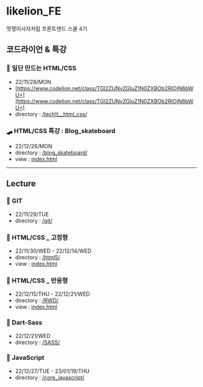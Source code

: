 # likelion_FE
멋쟁이사자처럼 프론트엔드 스쿨 4기


## 코드라이언 & 특강
### 🎈 일단 만드는 HTML/CSS
- 22/11/28/MON
- [https://www.codelion.net/class/TGl2ZUNvZGluZ1N0ZXBOb2RlOjN6bWU=](https://www.codelion.net/class/TGl2ZUNvZGluZ1N0ZXBOb2RlOjN6bWU=)
- directory : [/tech!t__html_css/](tech!t__html_css/)

### 🛹 HTML/CSS 특강 : Blog_skateboard
- 22/12/26/MON
- directory : [/blog_skateboard/](blog_skateboard/)
- view : [index.html](https://sryung1225.github.io/likelion_FE/blog_skateboard/)

---

## Lecture
### 🥐 GIT
- 22/11/29/TUE
- directory : [/git/](git/)

### 🥖 HTML/CSS _ 고정형
- 22/11/30/WED - 22/12/14/WED
- directory : [/html5/](html5/)
- view : [index.html](https://sryung1225.github.io/likelion_FE/html5/)

### 🍞 HTML/CSS _ 반응형
- 22/12/15/THU - 22/12/21/WED
- directory : [/RWD/](rwd/)
- view : [index.html](https://sryung1225.github.io/likelion_FE/RWD/)

### 🥨 Dart-Sass
- 22/12/21/WED
- directory : [/SASS/](SASS/)

### 🍙 JavaScript
- 22/12/27/TUE - 23/01/19/THU
- directory : [/core_javascript/](core_javascript/)